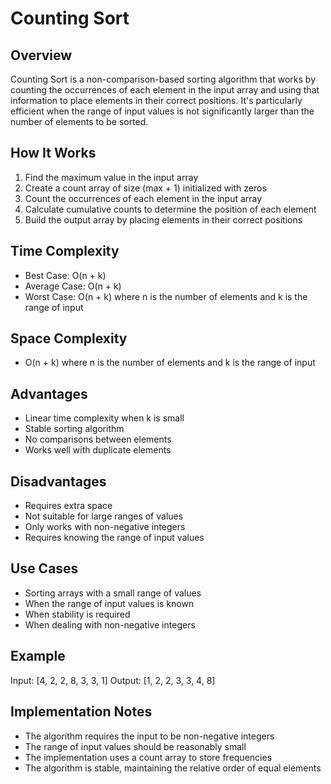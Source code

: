 # Counting Sort

## Overview
Counting Sort is a non-comparison-based sorting algorithm that works by counting the occurrences of each element in the input array and using that information to place elements in their correct positions. It's particularly efficient when the range of input values is not significantly larger than the number of elements to be sorted.

## How It Works
1. Find the maximum value in the input array
2. Create a count array of size (max + 1) initialized with zeros
3. Count the occurrences of each element in the input array
4. Calculate cumulative counts to determine the position of each element
5. Build the output array by placing elements in their correct positions

## Time Complexity
- Best Case: O(n + k)
- Average Case: O(n + k)
- Worst Case: O(n + k)
where n is the number of elements and k is the range of input

## Space Complexity
- O(n + k) where n is the number of elements and k is the range of input

## Advantages
- Linear time complexity when k is small
- Stable sorting algorithm
- No comparisons between elements
- Works well with duplicate elements

## Disadvantages
- Requires extra space
- Not suitable for large ranges of values
- Only works with non-negative integers
- Requires knowing the range of input values

## Use Cases
- Sorting arrays with a small range of values
- When the range of input values is known
- When stability is required
- When dealing with non-negative integers

## Example
Input: [4, 2, 2, 8, 3, 3, 1]
Output: [1, 2, 2, 3, 3, 4, 8]

## Implementation Notes
- The algorithm requires the input to be non-negative integers
- The range of input values should be reasonably small
- The implementation uses a count array to store frequencies
- The algorithm is stable, maintaining the relative order of equal elements 